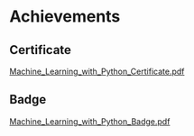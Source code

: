 

# Achievements
## Certificate
[Machine_Learning_with_Python_Certificate.pdf](https://prod-files-secure.s3.us-west-2.amazonaws.com/03e82b26-cccb-4906-bb56-adabcbdc0655/0f35a87e-0c16-48ac-af62-4e4cc34c6a19/Machine_Learning_with_Python_Certificate.pdf?X-Amz-Algorithm=AWS4-HMAC-SHA256&X-Amz-Content-Sha256=UNSIGNED-PAYLOAD&X-Amz-Credential=ASIAZI2LB4667GV2QYK4%2F20250131%2Fus-west-2%2Fs3%2Faws4_request&X-Amz-Date=20250131T141308Z&X-Amz-Expires=3600&X-Amz-Security-Token=IQoJb3JpZ2luX2VjELb%2F%2F%2F%2F%2F%2F%2F%2F%2F%2FwEaCXVzLXdlc3QtMiJIMEYCIQDT5x%2BpRVtl9GsKgAAdXqV%2FZqwc4ppA0h38ldsnrX8s%2FQIhANYXmpbZjfKjB7BsbLN%2BjNw6S7354XfxQgF5maYpglnsKogECL%2F%2F%2F%2F%2F%2F%2F%2F%2F%2F%2FwEQABoMNjM3NDIzMTgzODA1IgzxsVXhmRFjUbrdX2wq3ANSi76KTOHf8AjTLq3Quh1gUN4hmOAbUtLqTP1pFPJbdeqkReJtqSnw675eqcB5sAxFgwuXjUGAEToOEszKK1UX0HR0bXyOiG7sWCB3qJ4xgYf2cN%2Fsh8tZFk0piCIr3L81kyEPnyAWwAY1faMSKUT6kfBH9hI6qf3eZwfgMMuxze7z9dIWJQ4eCDvEV0JJguN1zRd%2BDQxiFpepBWbAj2a5VhOGI4BS8yDg0CE8Zebvi62uQlu0kx5zYwoGy%2BPxAdqeYfuyiD4r7M%2BztGXdyAszf4%2FwZNYATwM6yBZGpuuvEluUdr9GIWo7ulUXtmwXLdbrG4247qeUYgo1NPegRIj%2BLokMaJTH%2Bh1NsxZ3IB%2FezGvMdRHavWezty%2Bdk6xCJ0usK1OtLAcB7qHv6XLDFqY5Zn1GCChmB0Y9af3b0f02%2BMzuYoIWwZITTDXR8juBoZKFJe3JPD98X5a7BM35CjpEcAa7EJbIx7Q2V7KHq1L8uMVbaj6jc2vZsp9EqE93xhVAHW78IHAG6%2BXE0zfBWtuq%2FAa31axd2trZ8SmtVITBBeJXPREOY7ZnnQNrdtMViNQgSfDRFPLnaCRkQhpiAITQYc%2BJ55GncDN0VHN2AjaSt2ONsFZU%2F3nrtTk%2FlDClrPO8BjqkAeH9Zwjxoz4pVq0hKQV4JWd6S7yNlsrfuctwRVpX%2Bi04LEdiayMDJj%2FoSxPAJKZ9PU7%2F%2BR%2BdIJ7SDobEE%2FOrxkPCQyd0mJhe%2B%2FqIN5ByVUxn4TRd89qsj6%2F0CU9%2FL4sVvWvSS5BSthcOIMIFeDkZTSTxI0NsZaVGwNLdqByUOKNW8sZ6Gya5u7j0JLa6gDrHkGU01oJEx8O3DoKlCXIcjVDi9YyP&X-Amz-Signature=533ef54a71cc998539593e2147d6f77383c3f277d8e5fdfc92702b4a756fc278&X-Amz-SignedHeaders=host&x-id=GetObject)
## Badge
[Machine_Learning_with_Python_Badge.pdf](https://prod-files-secure.s3.us-west-2.amazonaws.com/03e82b26-cccb-4906-bb56-adabcbdc0655/ff622a22-73d6-44e3-9c7b-e89a8e61b7aa/Machine_Learning_with_Python_Badge.pdf?X-Amz-Algorithm=AWS4-HMAC-SHA256&X-Amz-Content-Sha256=UNSIGNED-PAYLOAD&X-Amz-Credential=ASIAZI2LB4667GV2QYK4%2F20250131%2Fus-west-2%2Fs3%2Faws4_request&X-Amz-Date=20250131T141308Z&X-Amz-Expires=3600&X-Amz-Security-Token=IQoJb3JpZ2luX2VjELb%2F%2F%2F%2F%2F%2F%2F%2F%2F%2FwEaCXVzLXdlc3QtMiJIMEYCIQDT5x%2BpRVtl9GsKgAAdXqV%2FZqwc4ppA0h38ldsnrX8s%2FQIhANYXmpbZjfKjB7BsbLN%2BjNw6S7354XfxQgF5maYpglnsKogECL%2F%2F%2F%2F%2F%2F%2F%2F%2F%2F%2FwEQABoMNjM3NDIzMTgzODA1IgzxsVXhmRFjUbrdX2wq3ANSi76KTOHf8AjTLq3Quh1gUN4hmOAbUtLqTP1pFPJbdeqkReJtqSnw675eqcB5sAxFgwuXjUGAEToOEszKK1UX0HR0bXyOiG7sWCB3qJ4xgYf2cN%2Fsh8tZFk0piCIr3L81kyEPnyAWwAY1faMSKUT6kfBH9hI6qf3eZwfgMMuxze7z9dIWJQ4eCDvEV0JJguN1zRd%2BDQxiFpepBWbAj2a5VhOGI4BS8yDg0CE8Zebvi62uQlu0kx5zYwoGy%2BPxAdqeYfuyiD4r7M%2BztGXdyAszf4%2FwZNYATwM6yBZGpuuvEluUdr9GIWo7ulUXtmwXLdbrG4247qeUYgo1NPegRIj%2BLokMaJTH%2Bh1NsxZ3IB%2FezGvMdRHavWezty%2Bdk6xCJ0usK1OtLAcB7qHv6XLDFqY5Zn1GCChmB0Y9af3b0f02%2BMzuYoIWwZITTDXR8juBoZKFJe3JPD98X5a7BM35CjpEcAa7EJbIx7Q2V7KHq1L8uMVbaj6jc2vZsp9EqE93xhVAHW78IHAG6%2BXE0zfBWtuq%2FAa31axd2trZ8SmtVITBBeJXPREOY7ZnnQNrdtMViNQgSfDRFPLnaCRkQhpiAITQYc%2BJ55GncDN0VHN2AjaSt2ONsFZU%2F3nrtTk%2FlDClrPO8BjqkAeH9Zwjxoz4pVq0hKQV4JWd6S7yNlsrfuctwRVpX%2Bi04LEdiayMDJj%2FoSxPAJKZ9PU7%2F%2BR%2BdIJ7SDobEE%2FOrxkPCQyd0mJhe%2B%2FqIN5ByVUxn4TRd89qsj6%2F0CU9%2FL4sVvWvSS5BSthcOIMIFeDkZTSTxI0NsZaVGwNLdqByUOKNW8sZ6Gya5u7j0JLa6gDrHkGU01oJEx8O3DoKlCXIcjVDi9YyP&X-Amz-Signature=7c420f680f827a09587ace2086204468716acf2031586046743da2215f07ac0f&X-Amz-SignedHeaders=host&x-id=GetObject)